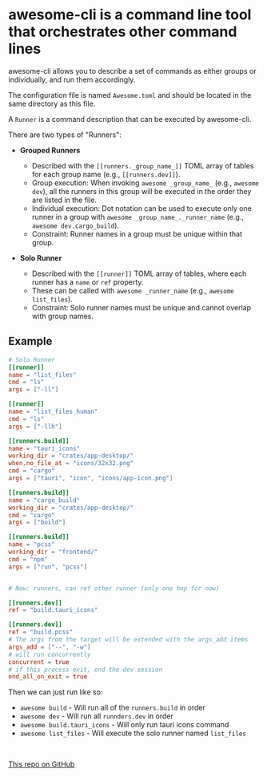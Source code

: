 # awesome-cli is a command line tool that orchestrates other command lines

awesome-cli allows you to describe a set of commands as either groups or individually, and run them accordingly.

The configuration file is named `Awesome.toml` and should be located in the same directory as this file.

A `Runner` is a command description that can be executed by awesome-cli.

There are two types of "Runners":

- **Grouped Runners**
	- Described with the `[[runners._group_name_]]` TOML array of tables for each group name (e.g., `[[runners.dev]]`).
	- Group execution: When invoking `awesome _group_name_` (e.g., `awesome dev`), all the runners in this group will be executed in the order they are listed in the file.
	- Individual execution: Dot notation can be used to execute only one runner in a group with `awesome _group_name_._runner_name` (e.g., `awesome dev.cargo_build`).
	- Constraint: Runner names in a group must be unique within that group.

- **Solo Runner**
	- Described with the `[[runner]]` TOML array of tables, where each runner has a `name` or `ref` property.
	- These can be called with `awesome _runner_name` (e.g., `awesome list_files`).
	- Constraint: Solo runner names must be unique and cannot overlap with group names.
	
## Example

```toml
# Solo Runner 
[[runner]]
name = "list_files"
cmd = "ls"
args = ["-ll"]

[[runner]]
name = "list_files_human"
cmd = "ls"
args = ["-llh"]

[[runners.build]]
name = "tauri_icons"
working_dir = "crates/app-desktop/"
when.no_file_at = "icons/32x32.png"
cmd = "cargo"
args = ["tauri", "icon", "icons/app-icon.png"]

[[runners.build]]
name = "cargo_build"
working_dir = "crates/app-desktop/"
cmd = "cargo"
args = ["build"]

[[runners.build]]
name = "pcss"
working_dir = "frontend/"
cmd = "npm"
args = ["run", "pcss"]


# Now: runners, can ref other runner (only one hop for now)

[[runners.dev]]
ref = "build.tauri_icons"

[[runners.dev]]
ref = "build.pcss"
# The args from the target will be extended with the args_add items
args_add = ["--", "-w"]
# will run concurrently
concurrent = true 
# if this process exit, end the dev session
end_all_on_exit = true

```

Then we can just run like so: 

- `awesome build` - Will run all of the `runners.build` in order
- `awesome dev` - Will run all `runnders.dev` in order
- `awesome build.tauri_icons` - Will only run tauri icons command
- `awesome list_files` - Will execute the solo runner named `list_files`

<br />

[This repo on GitHub](https://github.com/jeremychone/awesome-cli)